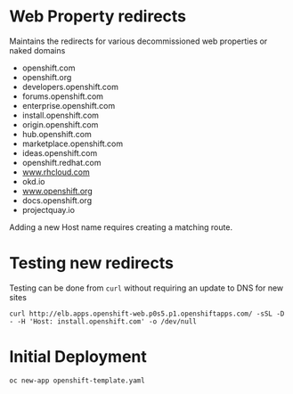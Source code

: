 # Web Property redirects

Maintains the redirects for various decommissioned web properties or naked domains

  - openshift.com
  - openshift.org
  - developers.openshift.com
  - forums.openshift.com
  - enterprise.openshift.com
  - install.openshift.com
  - origin.openshift.com
  - hub.openshift.com
  - marketplace.openshift.com
  - ideas.openshift.com
  - openshift.redhat.com
  - www.rhcloud.com
  - okd.io
  - www.openshift.org
  - docs.openshift.org
  - projectquay.io

Adding a new Host name requires creating a matching route.

# Testing new redirects

Testing can be done from `curl` without requiring an update to DNS for new sites

    curl http://elb.apps.openshift-web.p0s5.p1.openshiftapps.com/ -sSL -D - -H 'Host: install.openshift.com' -o /dev/null


# Initial Deployment

```bash
oc new-app openshift-template.yaml
```
